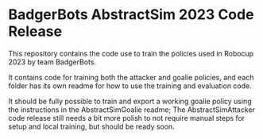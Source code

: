 # BadgerBots AbstractSim 2023 Code Release
This repository contains the code use to train the policies used in Robocup 2023 by team BadgerBots.

It contains code for training both the attacker and goalie policies, and each folder has its own readme for how to use the training and evaluation code. 

It should be fully possible to train and export a working goalie policy using the instructions in the AbstractSimGoalie readme; The AbstractSimAttacker code release still needs a bit more polish to not require manual steps for setup and local training, but should be ready soon.